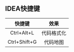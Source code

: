 ## IDEA快捷键
 |    快捷键    |    效果    |
 | :----------: | :--------: |
 |  Ctrl+Alt+L  | 代码格式化 |
 | Ctrl+Shift+G |  代码地图  |
